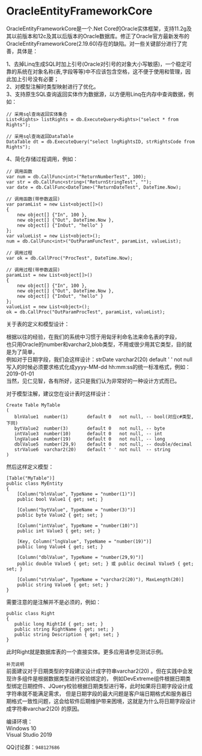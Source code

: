 # OracleEntityFrameworkCore

OracleEntityFrameworkCore是一个.Net Core的Oracle实体框架，支持11.2g及其以前版本和12c及其以后版本的Oracle数据库。修正了Oracle官方最新发布的OracleEntityFrameworkCore(2.19.60)存在的缺陷。对一些关键部分进行了完善，具体是：   
   
1、去掉Linq生成SQL时加上引号(Oracle对引号的对象大小写敏感)，一个稳定可靠的系统在对象名称(表,字段等等)中不应该包含空格，这不便于使用和管理，因此加上引号没有必要；   
2、对模型注解时类型映射进行了优化。   
3、支持原生SQL查询返回实体作为数据源，以方便用Linq在内存中查询数据，例如：
```
// 采用sql查询返回实体集合   
List<Rights> listRights = db.ExecuteQuery<Rights>("select * from Rights");
   
// 采用sql查询返回DataTable   
DataTable dt = db.ExecuteQuery("select lngRightsID, strRightsCode from Rights"); 
```

4、简化存储过程调用，例如：   
```
// 调用函数
var num = db.CallFunc<int>("ReturnNumberTest", 100);
var str = db.CallFunc<string>("ReturnStringTest", "");
var date = db.CallFunc<DateTime>("ReturnDateTest", DateTime.Now);

// 调用函数(带参数返回)
var paramList = new List<object[]>()
{
    new object[] {"In", 100 },
    new object[] {"Out", DateTime.Now },
    new object[] {"InOut", "hello" }
};
var valueList = new List<object>();
num = db.CallFunc<int>("OutParamFuncTest", paramList, valueList);

// 调用过程
var ok = db.CallProc("ProcTest", DateTime.Now);

// 调用过程(带参数返回)
paramList = new List<object[]>()
{
    new object[] {"In", 100 },
    new object[] {"Out", DateTime.Now },
    new object[] {"InOut", "hello" }
};
valueList = new List<object>();
ok = db.CallProc("OutParamProcTest", paramList, valueList);
```
  
关于表的定义和模型设计：   
   
根据以往的经验，在我们的系统中习惯于用匈牙利命名法来命名表的字段，   
也只用Oracle的number和varchar2,blob类型，不用或很少用其它类型，目的就是为了简单，   
例如对于日期字段，我们会这样设计：strDate  varchar2(20) default ' ' not null   
写入的时候必须要求格式化成yyyy-MM-dd hh:mm:ss的统一标准格式，例如：2019-01-01   
当然，见仁见智，各有所好，这只是我们认为非常好的一种设计方式而已。   
   
对于模型注解，建议您在设计表时这样设计：
   
```
Create Table MyTable   
(   
   blnValue1  number(1)       default 0   not null, -- bool(对应c#类型,下同)   
   bytValue2  number(3)       default 0   not null, -- byte   
   intValue3  number(10)      default 0   not null, -- int   
   lngValue4  number(19)      default 0   not null, -- long   
   dblValue5  number(29,9)    default 0   not null, -- double/decimal   
   strValue6  varchar2(20)    default ' ' not null  -- string   
)   
```    
然后这样定义模型：
  
```
[Table("MyTable")]   
public class MyEntity   
{     
    [Column("blnValue", TypeName = "number(1)")]    
    public bool Value1 { get; set; }    
       
    [Column("bytValue", TypeName = "number(3)")]   
    public byte Value2 { get; set; }   
       
    [Column("intValue", TypeName = "number(10)")]   
    public int Value3 { get; set; }   
       
    [Key, Column("lngValue", TypeName = "number(19)")]   
    public long Value4 { get; set; }   
       
    [Column("dblValue", TypeName = "number(29,9)")]   
    public double Value5 { get; set; } 或 public decimal Value5 { get; set; }    
       
    [Column("strValue", TypeName = "varchar2(20)"), MaxLength(20)]   
    public string Value6 { get; set; }   
}   
```
   
需要注意的是注解并不是必须的，例如： 
```
public class Right   
{   
   public long RightId { get; set; }   
   public string RightName { get; set; }   
   public string Description { get; set; }   
}
```
此时Right就是数据库表的一个直接实体。更多应用请参见测试示例。   

```补充说明```   
前面建议对于日期类型的字段建议设计成字符串varchar2(20) 。但在实践中会发现许多组件是根据数据类型进行校验绑定的，
例如DevExtreme组件根据日期类型绑定日期控件、JQuery校验根据日期类型进行等，此时如果将日期字段设计成字符串就不能满足需求，
但是日期字段的最大问题是客户端日期格式和服务器日期格式一致性问题，这会给软件后期维护带来困境，这就是为什么将日期字段设计成字符串varchar2(20) 的原因。   

编译环境：   
Windows 10   
Visual Studio 2019   
 
QQ讨论群：```948127686```   
